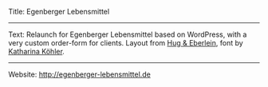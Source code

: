 Title: Egenberger Lebensmittel

----

Text: Relaunch for Egenberger Lebensmittel based on WordPress, with a very custom order-form for clients. Layout from [Hug & Eberlein](http://hug-eberlein.com), font by [Katharina Köhler](http://ktell.de).

----

Website: http://egenberger-lebensmittel.de